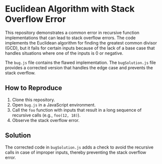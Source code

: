 # Euclidean Algorithm with Stack Overflow Error

This repository demonstrates a common error in recursive function implementations that can lead to stack overflow errors.  The code implements the Euclidean algorithm for finding the greatest common divisor (GCD), but it fails for certain inputs because of the lack of a base case that handles situations where one of the inputs is 0 or negative.

The `bug.js` file contains the flawed implementation. The `bugSolution.js` file provides a corrected version that handles the edge case and prevents the stack overflow.

## How to Reproduce

1. Clone this repository.
2. Open `bug.js` in a JavaScript environment.
3. Call the `foo` function with inputs that result in a long sequence of recursive calls (e.g., `foo(12, 18)`).
4. Observe the stack overflow error.

## Solution

The corrected code in `bugSolution.js` adds a check to avoid the recursive calls in case of improper inputs, thereby preventing the stack overflow error.